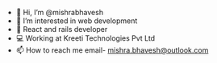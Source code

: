 - 👋 Hi, I’m @mishrabhavesh
- 👀 I’m interested in web development
- 🌱 React and rails developer
- 💻 Working at Kreeti Technologies Pvt Ltd
- 📫 How to reach me email- mishra.bhavesh@outlook.com

<!---
mishrabhavesh/mishrabhavesh is a ✨ special ✨ repository because its `README.md` (this file) appears on your GitHub profile.
You can click the Preview link to take a look at your changes.
--->
